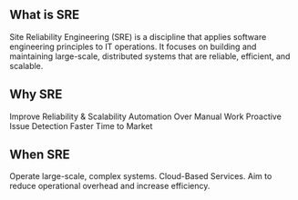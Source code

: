 ## What is SRE
Site Reliability Engineering (SRE) is a discipline that applies software engineering principles to IT operations. It focuses on building and maintaining large-scale, distributed systems that are reliable, efficient, and scalable. 

## Why SRE
Improve Reliability & Scalability 
Automation Over Manual Work
Proactive Issue Detection
Faster Time to Market

## When SRE
Operate large-scale, complex systems.
Cloud-Based Services.
Aim to reduce operational overhead and increase efficiency.

